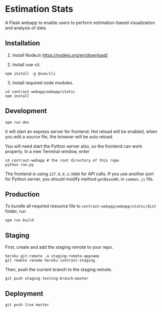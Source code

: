 # Estimation Stats
A Flask webapp to enable users to perform estimation-based visualization and analysis of data.

## Installation

1. Install NodeJs https://nodejs.org/en/download/

2. Install vue-cli.

```shell
npm install -g @vue/cli
```

3. Install required node modules.

```shell
cd contrast-webapp/webapp/static
npm install
```

## Development

```shell
npm run dev
```
It will start an express server for frontend. Hot reload will be enabled, when you edit a source file, the browser will be auto reload.

You will need start the Python server also, so the frontend can work properly. In a new Terminal window, enter

```shell
cd contrast-webapp # the root directory of this repo
python run.py
```

The frontend is using `127.0.0.1:5000` for API calls. If you use another port for Python server, you should modify method `getBaseURL` in `common.js` file.

## Production

To bundle all required resource file to `contrast-webapp/webapp/static/dist` folder, run

```shell
npm run build
```


## Staging

First, create and add the staging remote to your repo.
```shell
heroku git:remote -a staging-remote-appname
git remote rename heroku contrast-staging
```

Then, push the current branch to the staging remote.
```shell
git push staging testing-branch:master
```

## Deployment

```shell
git push live master
```
